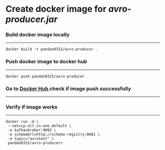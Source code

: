 # Create docker image for *avro-producer.jar*


###  Build docker image locally
-------------
```
docker build -t pandan0315/avro-producer .
```



### Push docker image to docker hub
----------
```
docker push pandan0315/avro-producer
```

### Go to [Docker Hub ](https://hub.docker.com/) check if image push successfully
------------


### Verify if image works
------------
```
docker run -d \
 --net=cp-all-in-one_default \
 -e kafka=broker:9092 \
 -e schemaUrl=http://schema-registry:8081 \
 -e topic="avrotest" \
 pandan0315/avro-producerr


```